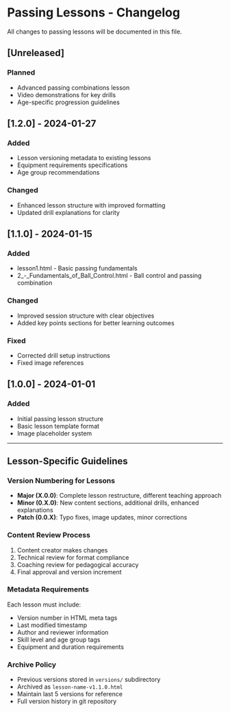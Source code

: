 # Passing Lessons - Changelog

All changes to passing lessons will be documented in this file.

## [Unreleased]

### Planned
- Advanced passing combinations lesson
- Video demonstrations for key drills
- Age-specific progression guidelines

## [1.2.0] - 2024-01-27

### Added
- Lesson versioning metadata to existing lessons
- Equipment requirements specifications
- Age group recommendations

### Changed
- Enhanced lesson structure with improved formatting
- Updated drill explanations for clarity

## [1.1.0] - 2024-01-15

### Added
- lesson1.html - Basic passing fundamentals
- 2_-_Fundamentals_of_Ball_Control.html - Ball control and passing combination

### Changed
- Improved session structure with clear objectives
- Added key points sections for better learning outcomes

### Fixed
- Corrected drill setup instructions
- Fixed image references

## [1.0.0] - 2024-01-01

### Added
- Initial passing lesson structure
- Basic lesson template format
- Image placeholder system

---

## Lesson-Specific Guidelines

### Version Numbering for Lessons
- **Major (X.0.0)**: Complete lesson restructure, different teaching approach
- **Minor (0.X.0)**: New content sections, additional drills, enhanced explanations  
- **Patch (0.0.X)**: Typo fixes, image updates, minor corrections

### Content Review Process
1. Content creator makes changes
2. Technical review for format compliance
3. Coaching review for pedagogical accuracy
4. Final approval and version increment

### Metadata Requirements
Each lesson must include:
- Version number in HTML meta tags
- Last modified timestamp
- Author and reviewer information
- Skill level and age group tags
- Equipment and duration requirements

### Archive Policy
- Previous versions stored in `versions/` subdirectory
- Archived as `lesson-name-v1.1.0.html`
- Maintain last 5 versions for reference
- Full version history in git repository
